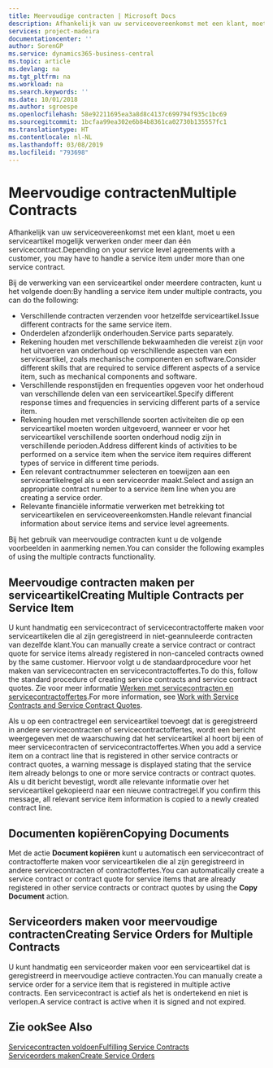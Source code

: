 ```yaml
---
title: Meervoudige contracten | Microsoft Docs
description: Afhankelijk van uw serviceovereenkomst met een klant, moet u een serviceartikel mogelijk verwerken onder meer dan één servicecontract.
services: project-madeira
documentationcenter: ''
author: SorenGP
ms.service: dynamics365-business-central
ms.topic: article
ms.devlang: na
ms.tgt_pltfrm: na
ms.workload: na
ms.search.keywords: ''
ms.date: 10/01/2018
ms.author: sgroespe
ms.openlocfilehash: 58e92211695ea3a8d8c4137c699794f935c1bc69
ms.sourcegitcommit: 1bcfaa99ea302e6b84b8361ca02730b135557fc1
ms.translationtype: HT
ms.contentlocale: nl-NL
ms.lasthandoff: 03/08/2019
ms.locfileid: "793698"
---
```

# <a name="multiple-contracts"></a><span data-ttu-id="51a6c-103">Meervoudige contracten</span><span class="sxs-lookup"><span data-stu-id="51a6c-103">Multiple Contracts</span></span>
<span data-ttu-id="51a6c-104">Afhankelijk van uw serviceovereenkomst met een klant, moet u een serviceartikel mogelijk verwerken onder meer dan één servicecontract.</span><span class="sxs-lookup"><span data-stu-id="51a6c-104">Depending on your service level agreements with a customer, you may have to handle a service item under more than one service contract.</span></span>  
  
<span data-ttu-id="51a6c-105">Bij de verwerking van een serviceartikel onder meerdere contracten, kunt u het volgende doen:</span><span class="sxs-lookup"><span data-stu-id="51a6c-105">By handling a service item under multiple contracts, you can do the following:</span></span>  
  
* <span data-ttu-id="51a6c-106">Verschillende contracten verzenden voor hetzelfde serviceartikel.</span><span class="sxs-lookup"><span data-stu-id="51a6c-106">Issue different contracts for the same service item.</span></span>  
* <span data-ttu-id="51a6c-107">Onderdelen afzonderlijk onderhouden.</span><span class="sxs-lookup"><span data-stu-id="51a6c-107">Service parts separately.</span></span>  
* <span data-ttu-id="51a6c-108">Rekening houden met verschillende bekwaamheden die vereist zijn voor het uitvoeren van onderhoud op verschillende aspecten van een serviceartikel, zoals mechanische componenten en software.</span><span class="sxs-lookup"><span data-stu-id="51a6c-108">Consider different skills that are required to service different aspects of a service item, such as mechanical components and software.</span></span>  
* <span data-ttu-id="51a6c-109">Verschillende responstijden en frequenties opgeven voor het onderhoud van verschillende delen van een serviceartikel.</span><span class="sxs-lookup"><span data-stu-id="51a6c-109">Specify different response times and frequencies in servicing different parts of a service item.</span></span>  
* <span data-ttu-id="51a6c-110">Rekening houden met verschillende soorten activiteiten die op een serviceartikel moeten worden uitgevoerd, wanneer er voor het serviceartikel verschillende soorten onderhoud nodig zijn in verschillende perioden.</span><span class="sxs-lookup"><span data-stu-id="51a6c-110">Address different kinds of activities to be performed on a service item when the service item requires different types of service in different time periods.</span></span>  
* <span data-ttu-id="51a6c-111">Een relevant contractnummer selecteren en toewijzen aan een serviceartikelregel als u een serviceorder maakt.</span><span class="sxs-lookup"><span data-stu-id="51a6c-111">Select and assign an appropriate contract number to a service item line when you are creating a service order.</span></span>  
* <span data-ttu-id="51a6c-112">Relevante financiële informatie verwerken met betrekking tot serviceartikelen en serviceovereenkomsten.</span><span class="sxs-lookup"><span data-stu-id="51a6c-112">Handle relevant financial information about service items and service level agreements.</span></span>  
  
<span data-ttu-id="51a6c-113">Bij het gebruik van meervoudige contracten kunt u de volgende voorbeelden in aanmerking nemen.</span><span class="sxs-lookup"><span data-stu-id="51a6c-113">You can consider the following examples of using the multiple contracts functionality.</span></span>  
  
## <a name="creating-multiple-contracts-per-service-item"></a><span data-ttu-id="51a6c-114">Meervoudige contracten maken per serviceartikel</span><span class="sxs-lookup"><span data-stu-id="51a6c-114">Creating Multiple Contracts per Service Item</span></span>  
<span data-ttu-id="51a6c-115">U kunt handmatig een servicecontract of servicecontractofferte maken voor serviceartikelen die al zijn geregistreerd in niet-geannuleerde contracten van dezelfde klant.</span><span class="sxs-lookup"><span data-stu-id="51a6c-115">You can manually create a service contract or contract quote for service items already registered in non-canceled contracts owned by the same customer.</span></span> <span data-ttu-id="51a6c-116">Hiervoor volgt u de standaardprocedure voor het maken van servicecontracten en servicecontractoffertes.</span><span class="sxs-lookup"><span data-stu-id="51a6c-116">To do this, follow the standard procedure of creating service contracts and service contract quotes.</span></span> <span data-ttu-id="51a6c-117">Zie voor meer informatie [Werken met servicecontracten en servicecontractoffertes](service-how-to-create-service-contracts-and-service-contract-quotes.md).</span><span class="sxs-lookup"><span data-stu-id="51a6c-117">For more information, see [Work with Service Contracts and Service Contract Quotes](service-how-to-create-service-contracts-and-service-contract-quotes.md).</span></span>  
  
<span data-ttu-id="51a6c-118">Als u op een contractregel een serviceartikel toevoegt dat is geregistreerd in andere servicecontracten of servicecontractoffertes, wordt een bericht weergegeven met de waarschuwing dat het serviceartikel al hoort bij een of meer servicecontracten of servicecontractoffertes.</span><span class="sxs-lookup"><span data-stu-id="51a6c-118">When you add a service item on a contract line that is registered in other service contracts or contract quotes, a warning message is displayed stating that the service item already belongs to one or more service contracts or contract quotes.</span></span> <span data-ttu-id="51a6c-119">Als u dit bericht bevestigt, wordt alle relevante informatie over het serviceartikel gekopieerd naar een nieuwe contractregel.</span><span class="sxs-lookup"><span data-stu-id="51a6c-119">If you confirm this message, all relevant service item information is copied to a newly created contract line.</span></span>  
  
## <a name="copying-documents"></a><span data-ttu-id="51a6c-120">Documenten kopiëren</span><span class="sxs-lookup"><span data-stu-id="51a6c-120">Copying Documents</span></span>  
<span data-ttu-id="51a6c-121">Met de actie **Document kopiëren** kunt u automatisch een servicecontract of contractofferte maken voor serviceartikelen die al zijn geregistreerd in andere servicecontracten of contractoffertes.</span><span class="sxs-lookup"><span data-stu-id="51a6c-121">You can automatically create a service contract or contract quote for service items that are already registered in other service contracts or contract quotes by using the **Copy Document** action.</span></span>  
  
## <a name="creating-service-orders-for-multiple-contracts"></a><span data-ttu-id="51a6c-122">Serviceorders maken voor meervoudige contracten</span><span class="sxs-lookup"><span data-stu-id="51a6c-122">Creating Service Orders for Multiple Contracts</span></span>  
<span data-ttu-id="51a6c-123">U kunt handmatig een serviceorder maken voor een serviceartikel dat is geregistreerd in meervoudige actieve contracten.</span><span class="sxs-lookup"><span data-stu-id="51a6c-123">You can manually create a service order for a service item that is registered in multiple active contracts.</span></span> <span data-ttu-id="51a6c-124">Een servicecontract is actief als het is ondertekend en niet is verlopen.</span><span class="sxs-lookup"><span data-stu-id="51a6c-124">A service contract is active when it is signed and not expired.</span></span>  
  
## <a name="see-also"></a><span data-ttu-id="51a6c-125">Zie ook</span><span class="sxs-lookup"><span data-stu-id="51a6c-125">See Also</span></span>  
[<span data-ttu-id="51a6c-126">Servicecontracten voldoen</span><span class="sxs-lookup"><span data-stu-id="51a6c-126">Fulfilling Service Contracts</span></span>](service-fulfill-service-contracts.md)  
[<span data-ttu-id="51a6c-127">Serviceorders maken</span><span class="sxs-lookup"><span data-stu-id="51a6c-127">Create Service Orders</span></span>](service-how-to-create-service-orders.md)  
